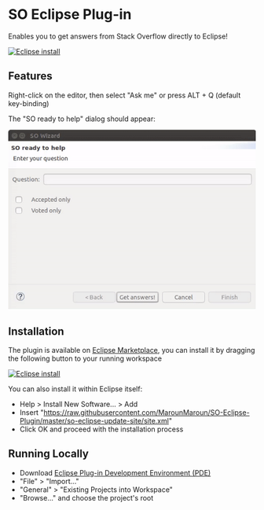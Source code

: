 # SO Eclipse Plug-in

Enables you to get answers from Stack Overflow directly to Eclipse!

[![Eclipse install](https://marketplace.eclipse.org/sites/all/modules/custom/marketplace/images/installbutton.png)](http://marketplace.eclipse.org/marketplace-client-intro?mpc_install=2563246)


## Features

Right-click on the editor, then select "Ask me" or press ALT + Q (default key-binding)

The "SO ready to help" dialog should appear:

![SO ready to help](/images/example.gif)

## Installation

The plugin is available on [Eclipse Marketplace](https://marketplace.eclipse.org/content/so-eclipse-plugin), you can install it by dragging the following button to your running workspace

[![Eclipse install](https://marketplace.eclipse.org/sites/all/modules/custom/marketplace/images/installbutton.png)](http://marketplace.eclipse.org/marketplace-client-intro?mpc_install=2563246)

You can also install it within Eclipse itself:

* Help > Install New Software... > Add
* Insert "https://raw.githubusercontent.com/MarounMaroun/SO-Eclipse-Plugin/master/so-eclipse-update-site/site.xml"
* Click OK and proceed with the installation process

## Running Locally

* Download [Eclipse Plug-in Development Environment (PDE)](http://www.eclipse.org/pde/)
* "File" > "Import..."
* "General" > "Existing Projects into Workspace"
* "Browse..." and choose the project's root
